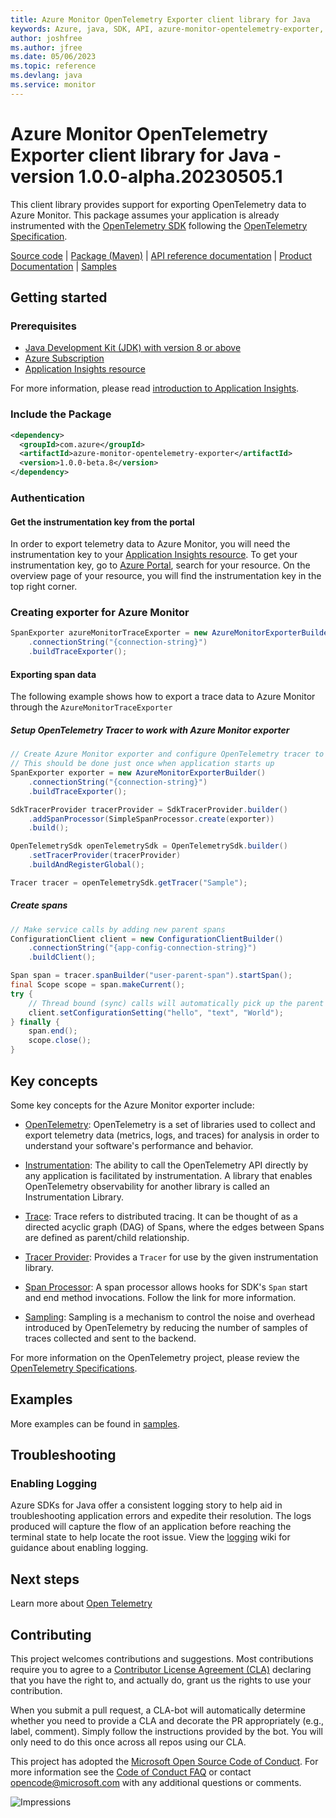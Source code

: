 ```yaml
---
title: Azure Monitor OpenTelemetry Exporter client library for Java
keywords: Azure, java, SDK, API, azure-monitor-opentelemetry-exporter, monitor
author: joshfree
ms.author: jfree
ms.date: 05/06/2023
ms.topic: reference
ms.devlang: java
ms.service: monitor
---
```

# Azure Monitor OpenTelemetry Exporter client library for Java - version 1.0.0-alpha.20230505.1 


This client library provides support for exporting OpenTelemetry data to Azure Monitor. This package assumes your
 application is already instrumented with the [OpenTelemetry SDK][opentelemetry_sdk] following the [OpenTelemetry
 Specification][opentelemetry_specification].
  
[Source code][source_code] | [Package (Maven)][package_mvn] | [API reference documentation][api_reference_doc] | [Product Documentation][product_documentation] | [Samples][sample_readme]

## Getting started

### Prerequisites

- [Java Development Kit (JDK) with version 8 or above][jdk]
- [Azure Subscription][azure_subscription]
- [Application Insights resource][application_insights_resource]

For more information, please read [introduction to Application Insights][application_insights_intro].

### Include the Package

[//]: # ({x-version-update-start;com.azure:azure-monitor-opentelemetry-exporter;current})
```xml
<dependency>
  <groupId>com.azure</groupId>
  <artifactId>azure-monitor-opentelemetry-exporter</artifactId>
  <version>1.0.0-beta.8</version>
</dependency>
```
[//]: # ({x-version-update-end})

### Authentication

#### Get the instrumentation key from the portal

In order to export telemetry data to Azure Monitor, you will need the instrumentation key to your [Application
 Insights resource][application_insights_resource]. To get your instrumentation key, go to [Azure Portal][azure_portal], 
search for your resource. On the overview page of your resource, you will find the instrumentation key in the top
right corner.

### Creating exporter for Azure Monitor
```java readme-sample-createExporter
SpanExporter azureMonitorTraceExporter = new AzureMonitorExporterBuilder()
    .connectionString("{connection-string}")
    .buildTraceExporter();
```

#### Exporting span data

The following example shows how to export a trace data to Azure Monitor through the
 `AzureMonitorTraceExporter`

##### Setup OpenTelemetry Tracer to work with Azure Monitor exporter
```java readme-sample-setupExporter
// Create Azure Monitor exporter and configure OpenTelemetry tracer to use this exporter
// This should be done just once when application starts up
SpanExporter exporter = new AzureMonitorExporterBuilder()
    .connectionString("{connection-string}")
    .buildTraceExporter();

SdkTracerProvider tracerProvider = SdkTracerProvider.builder()
    .addSpanProcessor(SimpleSpanProcessor.create(exporter))
    .build();

OpenTelemetrySdk openTelemetrySdk = OpenTelemetrySdk.builder()
    .setTracerProvider(tracerProvider)
    .buildAndRegisterGlobal();

Tracer tracer = openTelemetrySdk.getTracer("Sample");
```

##### Create spans

```java readme-sample-createSpans
// Make service calls by adding new parent spans
ConfigurationClient client = new ConfigurationClientBuilder()
    .connectionString("{app-config-connection-string}")
    .buildClient();

Span span = tracer.spanBuilder("user-parent-span").startSpan();
final Scope scope = span.makeCurrent();
try {
    // Thread bound (sync) calls will automatically pick up the parent span and you don't need to pass it explicitly.
    client.setConfigurationSetting("hello", "text", "World");
} finally {
    span.end();
    scope.close();
}
```

## Key concepts

Some key concepts for the Azure Monitor exporter include:

* [OpenTelemetry][opentelemetry_spec]: OpenTelemetry is a set of libraries used to collect and export telemetry data
 (metrics, logs, and traces) for analysis in order to understand your software's performance and behavior.

* [Instrumentation][instrumentation_library]: The ability to call the OpenTelemetry API directly by any application is
 facilitated by instrumentation. A library that enables OpenTelemetry observability for another library is called an Instrumentation Library.

* [Trace][trace_concept]: Trace refers to distributed tracing. It can be thought of as a directed acyclic graph (DAG) of Spans, where the edges between Spans are defined as parent/child relationship.

* [Tracer Provider][tracer_provider]: Provides a `Tracer` for use by the given instrumentation library.

* [Span Processor][span_processor]: A span processor allows hooks for SDK's `Span` start and end method invocations. Follow the link for more information.

* [Sampling][sampler_ref]: Sampling is a mechanism to control the noise and overhead introduced by OpenTelemetry by reducing the number of samples of traces collected and sent to the backend.

For more information on the OpenTelemetry project, please review the [OpenTelemetry Specifications][opentelemetry_specification].

## Examples

More examples can be found in [samples][samples_code].

## Troubleshooting

### Enabling Logging

Azure SDKs for Java offer a consistent logging story to help aid in troubleshooting application errors and expedite
their resolution. The logs produced will capture the flow of an application before reaching the terminal state to help
locate the root issue. View the [logging][logging] wiki for guidance about enabling logging.

## Next steps
Learn more about [Open Telemetry][opentelemetry_io]

## Contributing

This project welcomes contributions and suggestions. Most contributions require you to agree to a
[Contributor License Agreement (CLA)][cla] declaring that you have the right to, and actually do, grant us the rights
to use your contribution.

When you submit a pull request, a CLA-bot will automatically determine whether you need to provide a CLA and decorate
the PR appropriately (e.g., label, comment). Simply follow the instructions provided by the bot. You will only need to
do this once across all repos using our CLA.

This project has adopted the [Microsoft Open Source Code of Conduct][coc]. For more information see the
[Code of Conduct FAQ][coc_faq] or contact [opencode@microsoft.com][coc_contact] with any additional questions or comments.

<!-- LINKS -->
[jdk]: /java/azure/jdk/?view=azure-java-stable
[samples]: https://github.com/Azure/azure-sdk-for-java/blob/main/sdk/monitor
[source_code]: https://github.com/Azure/azure-sdk-for-java/blob/main/sdk/monitor
[azure_subscription]: https://azure.microsoft.com/free/
[api_reference_doc]: /azure/azure-monitor/overview
[package_mvn]: https://mvnrepository.com/artifact/com.azure/opentelemetry-exporters-azuremonitor
[product_documentation]: /azure/azure-monitor/overview
[azure_cli]: /cli/azure
[azure_portal]: https://portal.azure.com
[azure_identity]: https://github.com/Azure/azure-sdk-for-java/tree/main/sdk/identity/azure-identity
[DefaultAzureCredential]: https://github.com/Azure/azure-sdk-for-java/blob/main/sdk/identity/azure-identity/README.md#defaultazurecredential
[custom_subdomain]: /azure/cognitive-services/authentication#create-a-resource-with-a-custom-subdomain
[logging]: https://github.com/Azure/azure-sdk-for-java/wiki/Logging-with-Azure-SDK
[opentelemetry_sdk]: https://github.com/open-telemetry/opentelemetry-java/blob/master/QUICKSTART.md
[opentelemetry_specification]: https://github.com/open-telemetry/opentelemetry-specification
[application_insights_resource]: /azure/azure-monitor/app/create-new-resource
[application_insights_intro]: /azure/azure-monitor/app/app-insights-overview
[azure_portal]: https://ms.portal.azure.com/#blade/HubsExtension/BrowseResource/resourceType/microsoft.insights%2Fcomponents
[opentelemetry_io]: https://opentelemetry.io/ 
[span_data]: https://opentelemetry.lightstep.com/spans
[sample_readme]: https://github.com/Azure/azure-sdk-for-java/blob/main/sdk/monitor
[opentelemetry_spec]: https://opentelemetry.io/
[instrumentation_library]: https://github.com/open-telemetry/opentelemetry-specification/blob/master/specification/overview.md#instrumentation-libraries
[tracer_provider]: https://github.com/open-telemetry/opentelemetry-specification/blob/master/specification/trace/sdk.md#tracer-provider
[span_processor]: https://github.com/open-telemetry/opentelemetry-specification/blob/master/specification/trace/sdk.md#span-processor
[sampler_ref]: https://github.com/open-telemetry/opentelemetry-specification/blob/master/specification/trace/sdk.md#sampling
[trace_concept]: https://github.com/open-telemetry/opentelemetry-specification/blob/master/specification/overview.md#trace
[samples_code]: https://github.com/Azure/azure-sdk-for-java/tree/main/sdk/monitor/azure-monitor-opentelemetry-exporter/src/samples
[cla]: https://cla.microsoft.com
[coc]: https://opensource.microsoft.com/codeofconduct/
[coc_faq]: https://opensource.microsoft.com/codeofconduct/faq/
[coc_contact]: mailto:opencode@microsoft.com
![Impressions](https://azure-sdk-impressions.azurewebsites.net/api/impressions/azure-sdk-for-java%2Fsdk%monitor%2Fazure-monitor-opentelemetry-exporter%2FREADME.png)

